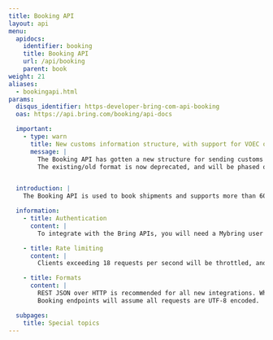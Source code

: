 ```yaml
---
title: Booking API
layout: api
menu:
  apidocs:
    identifier: booking
    title: Booking API
    url: /api/booking
    parent: book
weight: 21
aliases:
  - bookingapi.html
params:
  disqus_identifier: https-developer-bring-com-api-booking
  oas: https://api.bring.com/booking/api-docs

  important:
    - type: warn
      title: New customs information structure, with support for VOEC on imports to Norway
      message: |
        The Booking API has gotten a new structure for sending customs information. Along with this comes support for sending VOEC (VAT on E-commerce) on imports to Norway on some services.
        The existing/old format is now deprecated, and will be phased out. See [this page](/api/booking/customs/) for more information on how to send such information when ordering a shipment.


  introduction: |
    The Booking API is used to book shipments and supports more than 60 different services as well as a variety of additional services. Each shipment is booked individually, and shipment number, tracking link, EDI-prenotification, label and other transport documents are created as part of the transaction. The API can also provide a list of supported services and countries based on your agreement with Bring (i.e. the customer numbers attached to your user). The Booking API has similarities with the Shipment API, but there are [differences](/api/booking-shipment/).

  information:
    - title: Authentication
      content: |
        To integrate with the Bring APIs, you will need a Mybring user account with an API key. Information about prerequisites and authentication headers can be found on the general API [Getting Started page](/api/). In addition to authentication, you need to be [authorized](./authorization).

    - title: Rate limiting
      content: |
        Clients exceeding 18 requests per second will be throttled, and the response will contain http status code 429. If you have a use case requiring rates above the limit, please contact developer-booking@bring.com for assistance.

    - title: Formats
      content: |
        REST JSON over HTTP is recommended for all new integrations. While we currently also support XML, this is very likely to be phased out in the future.
        Booking endpoints will assume all requests are UTF-8 encoded.

  subpages:
    title: Special topics
---
```

